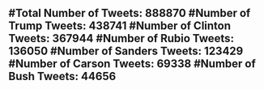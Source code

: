 #Total Number of Tweets: 888870 
#Number of Trump Tweets: 438741
#Number of Clinton Tweets: 367944
#Number of Rubio Tweets: 136050
#Number of Sanders Tweets: 123429
#Number of Carson Tweets: 69338
#Number of Bush Tweets: 44656
---

